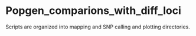 # Popgen_comparions_with_diff_loci

 Scripts are organized into mapping and SNP calling and plotting directories. 
